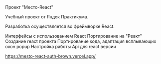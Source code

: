 Проект "Место-React"

Учебный проект от Яндек Практикума.

Разработка осуществляется во фреймворке React.

Интерфейсы с использованием React
Портирование на "Реакт"
Создание react проекта
Портирование кода, адаптация всплывающих окон popup
Настройка работы Api для react версии

https://mesto-react-auth-brown.vercel.app/
